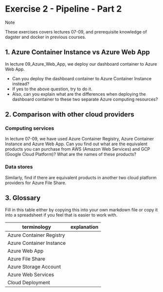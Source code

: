 # Exercise 2 - Pipeline - Part 2

> [!NOTE]
> These exercises covers lectures 07-09, and prerequisite knowledge of dagster and docker in previous courses.

## 1. Azure Container Instance vs Azure Web App
In lecture 09_Azure_Web_App, we deploy our dashboard container to Azure Web App.
- Can you deploy the dashboard container to Azure Container Instance instead?
- If yes to the above question, try to do it.
- Also, can you explain what are the differences when deploying the dashboard container to these two separate Azure computing resources?

## 2. Comparison with other cloud providers
### Computing services
In lecture 07-09, we have used Azure Container Registry, Azure Container Instance and Azure Web App. Can you find out what are the equivalent products you can purchase from AWS (Amazon Web Services) and GCP (Google Cloud Platform)? What are the names of these products?

### Data stores
Similarly, find if there are equivalent products in another two cloud platform providers for Azure File Share. 

## 3. Glossary
Fill in this table either by copying this into your own markdown file or copy it into a spreadsheet if you feel that is easier to work with.

| terminology             | explanation |
| ----------------------- | ----------- |
| Azure Container Registry           |             |
| Azure Container Instance               |             |
| Azure Web App |             |
| Azure File Share |             |
| Azure Storage Account            |             |
| Azure Web Services     |             |
| Cloud Deployment             |             |



